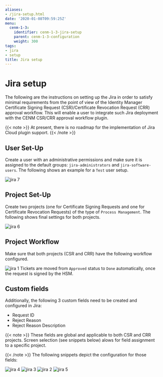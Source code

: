 ```yaml
---
aliases:
- /jira-setup.html
date: '2020-01-08T09:59:25Z'
menu:
  cenm-1-3:
    identifier: cenm-1-3-jira-setup
    parent: cenm-1-3-configuration
    weight: 300
tags:
- jira
- setup
title: Jira setup
---
```



# Jira setup

The following are the instructions on setting up the Jira in order to satisfy minimal requirements from the point of view
of the Identity Manager Certificate Signing Request (CSR)/Certificate Revocation Request (CRR) approval workflow. This will enable
a user to integrate such Jira deployment with the CENM CSR/CRR approval workflow plugin.

{{< note >}}
At present, there is no roadmap for the implementation of Jira Cloud plugin support.
{{< /note >}}

## User Set-Up

Create a user with an administrative permissions and make sure it is assigned to the default groups:
`jira-administrators` and `jira-software-users`. The following shows an example for a `Test` user setup.

![jira 7](/en/images/jira-7.png "jira 7")

## Project Set-Up

Create two projects (one for Certificate Signing Requests and one for Certificate Revocation Requests) of the type of
`Process Management`. The following shows final settings for both projects.

![jira 6](/en/images/jira-6.png "jira 6")

## Project Workflow

Make sure that both projects (CSR and CRR) have the following workflow configured.

![jira 1](/en/images/jira-1.png "jira 1")
Tickets are moved from `Approved` status to `Done` automatically, once the request is signed by the HSM.


## Custom fields

Additionally, the following 3 custom fields need to be created and configured in Jira:



* Request ID
* Reject Reason
* Reject Reason Description


{{< note >}}
These fields are global and applicable to both CSR and CRR projects. Screen selection (see snippets below) alows
for field assignment to a specific project.

{{< /note >}}
The following snippets depict the configuration for those fields:

![jira 4](/en/images/jira-4.png "jira 4")
![jira 3](/en/images/jira-3.png "jira 3")
![jira 2](/en/images/jira-2.png "jira 2")
![jira 5](/en/images/jira-5.png "jira 5")
